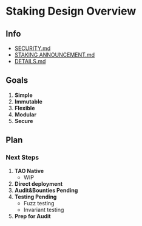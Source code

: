 # Staking Design Overview

## Info

- [SECURITY.md](./SECURITY.md)
- [STAKING ANNOUNCEMENT.md](./STAKING%20ANNOUNCEMENT.md)
- [DETAILS.md](./updated-main-abi/DETAILS.md)

## Goals

1. **Simple**
2. **Immutable**
3. **Flexible**
4. **Modular**
5. **Secure**

## Plan

### Next Steps

1. **TAO Native**
   - WIP
2. **Direct deployment**
3. **Audit&Bounties Pending**
4. **Testing Pending**
   - Fuzz testing
   - Invariant testing
5. **Prep for Audit**
